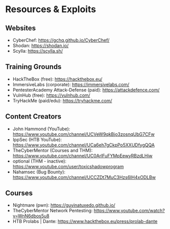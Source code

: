 # Resources & Exploits

## Websites
 - CyberChef: https://gchq.github.io/CyberChef/
 - Shodan: https://shodan.io/
 - Scylla: https://scylla.sh/

## Training Grounds
 - HackTheBox (free): https://hackthebox.eu/
 - ImmersiveLabs (corporate): https://immersivelabs.com/
 - PentesterAcademy Attack-Defense (paid): https://attackdefence.com/
 - VulnHub (free): https://vulnhub.com/
 - TryHackMe (paid/edu): https://tryhackme.com/

## Content Creators
 - John Hammond (YouTube): https://www.youtube.com/channel/UCVeW9qkBjo3zosnqUbG7CFw
 - IppSec (HTB YouTube): https://www.youtube.com/channel/UCa6eh7gCkpPo5XXUDfygQQA
 - TheCyberMentor (Courses and THM): https://www.youtube.com/channel/UC0ArlFuFYMpEewyRBzdLHiw
 - optional (THM - inactive): https://www.youtube.com/user/toxicshadowprogram
 - Nahamsec (Bug Bounty): https://www.youtube.com/channel/UCCZDt7MuC3Hzs6IH4xODLBw

## Courses
 - Nightmare (pwn): https://guyinatuxedo.github.io/
 - TheCyberMentor Network Pentesting: https://www.youtube.com/watch?v=WnN6dbos5u8
 - HTB Prolabs | Dante: https://www.hackthebox.eu/press/prolab-dante
